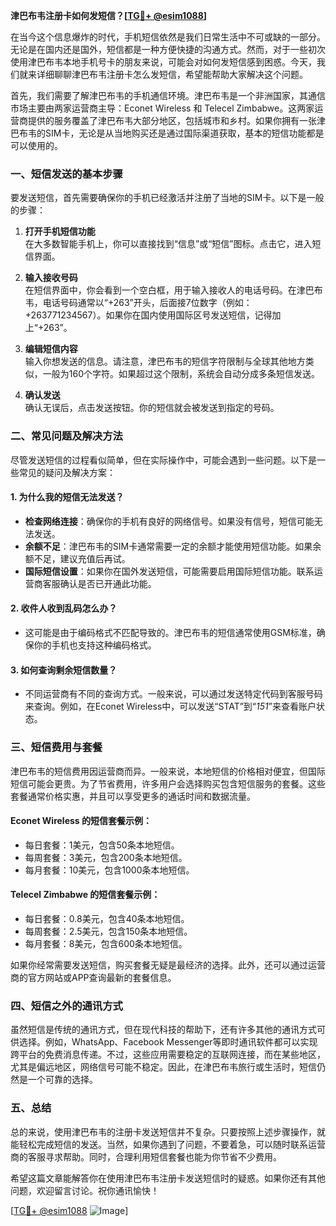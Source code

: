 **津巴布韦注册卡如何发短信？[[TG💪+ @esim1088](https://t.me/s/esim1088)]**

在当今这个信息爆炸的时代，手机短信依然是我们日常生活中不可或缺的一部分。无论是在国内还是国外，短信都是一种方便快捷的沟通方式。然而，对于一些初次使用津巴布韦本地手机号卡的朋友来说，可能会对如何发短信感到困惑。今天，我们就来详细聊聊津巴布韦注册卡怎么发短信，希望能帮助大家解决这个问题。

首先，我们需要了解津巴布韦的手机通信环境。津巴布韦是一个非洲国家，其通信市场主要由两家运营商主导：Econet Wireless 和 Telecel Zimbabwe。这两家运营商提供的服务覆盖了津巴布韦大部分地区，包括城市和乡村。如果你拥有一张津巴布韦的SIM卡，无论是从当地购买还是通过国际渠道获取，基本的短信功能都是可以使用的。

### **一、短信发送的基本步骤**

要发送短信，首先需要确保你的手机已经激活并注册了当地的SIM卡。以下是一般的步骤：

1. **打开手机短信功能**  
   在大多数智能手机上，你可以直接找到“信息”或“短信”图标。点击它，进入短信界面。

2. **输入接收号码**  
   在短信界面中，你会看到一个空白框，用于输入接收人的电话号码。在津巴布韦，电话号码通常以“+263”开头，后面接7位数字（例如：+263771234567）。如果你在国内使用国际区号发送短信，记得加上“+263”。

3. **编辑短信内容**  
   输入你想发送的信息。请注意，津巴布韦的短信字符限制与全球其他地方类似，一般为160个字符。如果超过这个限制，系统会自动分成多条短信发送。

4. **确认发送**  
   确认无误后，点击发送按钮。你的短信就会被发送到指定的号码。

### **二、常见问题及解决方法**

尽管发送短信的过程看似简单，但在实际操作中，可能会遇到一些问题。以下是一些常见的疑问及解决方案：

#### **1. 为什么我的短信无法发送？**
   - **检查网络连接**：确保你的手机有良好的网络信号。如果没有信号，短信可能无法发送。
   - **余额不足**：津巴布韦的SIM卡通常需要一定的余额才能使用短信功能。如果余额不足，建议充值后再试。
   - **国际短信设置**：如果你在国外发送短信，可能需要启用国际短信功能。联系运营商客服确认是否已开通此功能。

#### **2. 收件人收到乱码怎么办？**
   - 这可能是由于编码格式不匹配导致的。津巴布韦的短信通常使用GSM标准，确保你的手机也支持这种编码格式。

#### **3. 如何查询剩余短信数量？**
   - 不同运营商有不同的查询方式。一般来说，可以通过发送特定代码到客服号码来查询。例如，在Econet Wireless中，可以发送“STAT”到“*151*”来查看账户状态。

### **三、短信费用与套餐**

津巴布韦的短信费用因运营商而异。一般来说，本地短信的价格相对便宜，但国际短信可能会更贵。为了节省费用，许多用户会选择购买包含短信服务的套餐。这些套餐通常价格实惠，并且可以享受更多的通话时间和数据流量。

#### **Econet Wireless 的短信套餐示例：**
   - 每日套餐：1美元，包含50条本地短信。
   - 每周套餐：3美元，包含200条本地短信。
   - 每月套餐：10美元，包含1000条本地短信。

#### **Telecel Zimbabwe 的短信套餐示例：**
   - 每日套餐：0.8美元，包含40条本地短信。
   - 每周套餐：2.5美元，包含150条本地短信。
   - 每月套餐：8美元，包含600条本地短信。

如果你经常需要发送短信，购买套餐无疑是最经济的选择。此外，还可以通过运营商的官方网站或APP查询最新的套餐信息。

### **四、短信之外的通讯方式**

虽然短信是传统的通讯方式，但在现代科技的帮助下，还有许多其他的通讯方式可供选择。例如，WhatsApp、Facebook Messenger等即时通讯软件都可以实现跨平台的免费消息传递。不过，这些应用需要稳定的互联网连接，而在某些地区，尤其是偏远地区，网络信号可能不稳定。因此，在津巴布韦旅行或生活时，短信仍然是一个可靠的选择。

### **五、总结**

总的来说，使用津巴布韦的注册卡发送短信并不复杂。只要按照上述步骤操作，就能轻松完成短信的发送。当然，如果你遇到了问题，不要着急，可以随时联系运营商的客服寻求帮助。同时，合理利用短信套餐也能为你节省不少费用。

希望这篇文章能解答你在使用津巴布韦注册卡发送短信时的疑惑。如果你还有其他问题，欢迎留言讨论。祝你通讯愉快！

[[TG💪+ @esim1088](https://t.me/s/esim1088) ![Image](https://i.postimg.cc/4NQfJmqS/Snipaste-2025-05-13-00-14-12.png)]